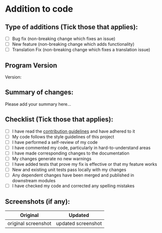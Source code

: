 # Addition to code

## Type of additions (Tick those that applies):

- [ ] Bug fix (non-breaking change which fixes an issue)
- [ ] New feature (non-breaking change which adds functionality)
- [ ] Translation Fix (non-breaking change which fixes a translation issue)

## Program Version

Version: <!-- 2.0.1 or based on my latest commit [dfd198b](https://github.com/KJHJason/Cultured-Downloader/commit/dfd198b11845b14ec8b3a0f09dc97a0595e0ecde) -->

## Summary of changes:

Please add your summary here...

## Checklist (Tick those that applies):

- [ ] I have read the [contribution guidelines](https://github.com/KJHJason/Cultured-Downloader/blob/main/CONTRIBUTING.md) and have adhered to it
- [ ] My code follows the style guidelines of this project
- [ ] I have performed a self-review of my code
- [ ] I have commented my code, particularly in hard-to-understand areas
- [ ] I have made corresponding changes to the documentation
- [ ] My changes generate no new warnings
- [ ] I have added tests that prove my fix is effective or that my feature works
- [ ] New and existing unit tests pass locally with my changes
- [ ] Any dependent changes have been merged and published in downstream modules
- [ ] I have checked my code and corrected any spelling mistakes

## Screenshots (if any):

<!-- This is used for comparing any changes via screenshots -->
| Original            | Updated            |
| ------------------- |:------------------:|
| original screenshot | updated screenshot |